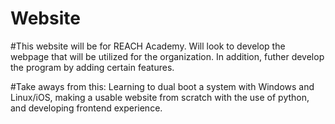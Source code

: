 # Website

#This website will be for REACH Academy.  Will look to develop the webpage that will be utilized for the organization.  In addition, futher develop the program by adding certain features.

#Take aways from this: Learning to dual boot a system with Windows and Linux/iOS, making a usable website from scratch with the use of python, and developing frontend experience. 
